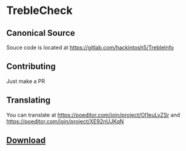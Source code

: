 # TrebleCheck

## Canonical Source

Souce code is located at https://gitlab.com/hackintosh5/TrebleInfo

## Contributing

Just make a PR

## Translating

You can translate at https://poeditor.com/join/project/Ol1euLyZSr and https://poeditor.com/join/project/XE92nUJKqN

## [Download](https://play.google.com/store/apps/details?id=tk.hack5.treblecheck "Google Play")
